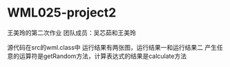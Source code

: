 # WML025-project2
王美玲的第二次作业
 团队成员：吴芯茹和王美玲
 
 源代码在src的wml.class中
 运行结果有两张图，运行结果一和运行结果二
 产生任意的运算符是getRandom方法，计算表达式的结果是calculate方法
